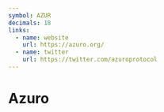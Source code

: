 ```yaml
---
symbol: AZUR
decimals: 18
links:
  - name: website
    url: https://azuro.org/
  - name: twitter
    url: https://twitter.com/azuroprotocol
---
```


# Azuro
